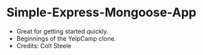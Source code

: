 # Simple-Express-Mongoose-App
- Great for getting started quickly.
- Beginnings of the YelpCamp clone.
- Credits: Colt Steele

